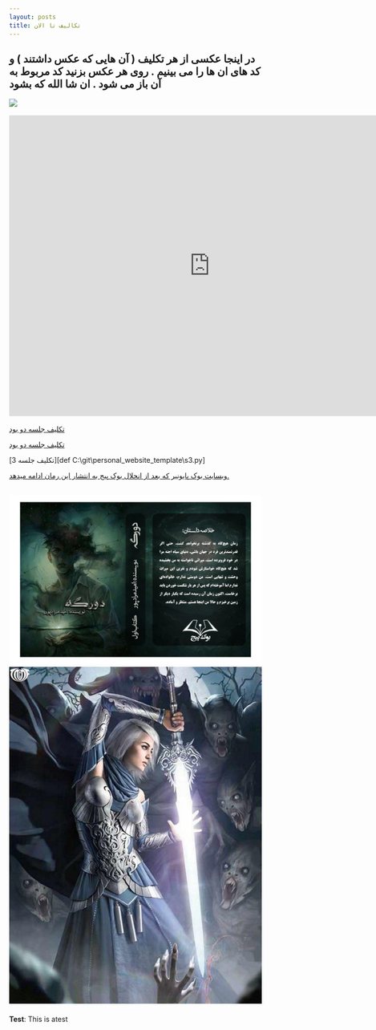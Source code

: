 ```yaml
---
layout: posts
title: تکالیف تا الان
---
```


## در اینجا عکسی از هر تکلیف ( آن هایی که عکس داشتند ) و کد های ان ها را می بینیم . روی هر عکس بزنید کد مربوط به آن باز می شود . ان شا الله که بشود 
<a href= "C:\git\personal_website_template\s7.py"> <image src="C:\git\personal_website_template\assets\images\screenshot(104).png"> <a>


<iframe src="https://calendar.google.com/calendar/embed?src=mirzakhani94%40gmail.com&ctz=Asia%2FTehran" style="border: 0" width="800" height="600" frameborder="0" scrolling="no"></iframe>


<a href= "C:\git\personal_website_template\taklif.py"> تکلیف جلسه دو بود  <a>


<a href= "C:\git\personal_website_template\s3.py"> تکلیف جلسه دو بود  <a>


[تکلیف جلسه 3][def C:\git\personal_website_template\s3.py]


[وبسایت بوک پایونیر که بعد از انحلال بوک پیج به انتشار این رمان ادامه میدهد. ](https://bookpioneers.ir)


![alt text](../assets/images/dorage_jeld1.jpg "تصویر روی جلد رمان از کتاب اول")
![alt text](../assets/images/dorage_jeld2.jpg "تصویر روی جلد کتاب دوم از جلد اول ")
---
**Test**: This is atest


[def]: ../../FC02031/FC02031/s/s3/s3.py